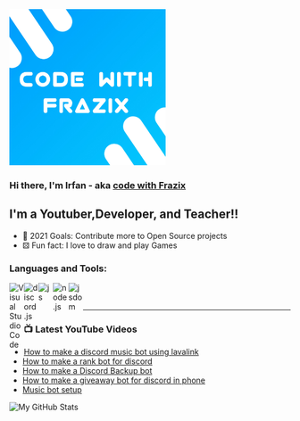 <img width="280px" src="20210509_065317.jpg" />





### Hi there, I'm Irfan - aka [code with Frazix][youtube]

## I'm a Youtuber,Developer, and Teacher!!

- 🔰 2021 Goals: Contribute more to Open Source projects
- ⚄ Fun fact: I love to draw and play Games

### Languages and Tools:

<img align="left" alt="Visual Studio Code" width="26px" src="https://i.imgur.com/LwSdAlE.png" />
<img align="left" alt="discord.js" width="26px" src="https://i.imgur.com/SI1DZf3.png" />
<img align="left" alt="js" width="26px" src="https://i.imgur.com/3u1wzwE.png" />
<img align="left" alt="node.js" width="28px" src="https://i.imgur.com/tYLFZBh.png" /> 
<img align="left" alt="jsdom" width="26px" src="https://imgur.com/znELr8P.png" />

<br />
<br />

---

### 📺 Latest YouTube Videos

<!-- YOUTUBE:START -->
- [How to make a discord music bot using lavalink](https://www.youtube.com/watch?v=lvDmevGtqLs)
- [How to make a rank bot for discord](https://www.youtube.com/watch?v=XMiu3JexW9Q)
- [How to make a Discord Backup bot](https://www.youtube.com/watch?v=WmqfsMgxhuQ)
- [How to make a giveaway bot for discord in phone](https://www.youtube.com/watch?v=Pz_27aZYMSM)
- [Music bot setup](https://www.youtube.com/watch?v=N-GheIM8D8o)
<!-- YOUTUBE:END -->

  <img align="left" alt="My GitHub Stats" src="https://github-readme-stats.vercel.app/api?username=Frazix12" />

[Discord]: https://frazix.000webhostapp.com/
[youtube]: https://www.youtube.com/channel/UCgiRfle1_JSaFV00XcUzfHQ/
